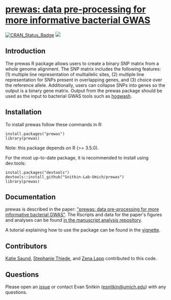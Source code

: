 # [prewas: data pre-processing for more informative bacterial GWAS](https://www.biorxiv.org/content/10.1101/2019.12.20.873158v1)


[![CRAN_Status_Badge](https://www.r-pkg.org/badges/version/prewas)](https://cran.r-project.org/package=prewas)
[![](http://cranlogs.r-pkg.org/badges/grand-total/prewas)](https://cran.r-project.org/package=prewas)

## Introduction
The prewas R package allows users to create a binary SNP matrix from a whole genome alignment. The SNP matrix includes the following features: (1) multiple line representation of multiallelic sites, (2) multiple line representation for SNPs present in overlapping genes, and (3) choice over the reference allele. Additionally, users can collapse SNPs into genes so the output is a binary gene matrix. Output from the prewas package should be used as the input to bacterial GWAS tools such as [hogwash](https://github.com/katiesaund/hogwash).
  
## Installation  
To install prewas follow these commands in R:  
 
```
install.packages("prewas")
library(prewas)
```

Note: this package depends on R (>= 3.5.0).

For the most up-to-date package, it is recommended to install using dev.tools:

```
install.packages("devtools")
devtools::install_github("Snitkin-Lab-Umich/prewas")
library(prewas)
```

## Documentation
prewas is described in the paper: ["prewas: data pre-processing for more informative bacterial GWAS"](https://www.microbiologyresearch.org/content/journal/mgen/10.1099/mgen.0.000368). The Rscripts and data for the paper's figures and analyses can be found [in the manuscript analysis repository](https://github.com/Snitkin-Lab-Umich/prewas_manuscript_analysis).

A tutorial explaining how to use the package can be found in the  [vignette](https://github.com/Snitkin-Lab-Umich/prewas/blob/master/vignettes/getting_started_with_prewas.Rmd). 

## Contributors
[Katie Saund](https://github.com/katiesaund), [Stephanie Thiede](https://github.com/sthiede), and [Zena Lapp](https://github.com/zenalapp) contributed to this code.

## Questions

Please open an [issue](https://github.com/Snitkin-Lab-Umich/prewas/issues) or contact Evan Snitkin (esnitkin@umich.edu) with any questions. 
